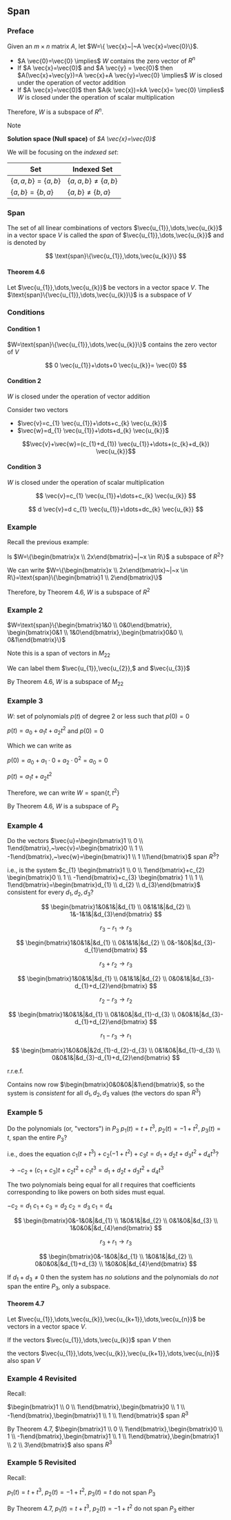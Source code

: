 ## Span

### Preface

Given an $m \times n$ matrix $A$, let $W=\{ \vec{x}~|~A \vec{x}=\vec{0}\}$.

- $A \vec{0}=\vec{0} \implies$ $W$ contains the zero vector of $R^n$
- If $A \vec{x}=\vec{0}$ and $A \vec{y} = \vec{0}$ then $A(\vec{x}+\vec{y})=A \vec{x}+A \vec{y}=\vec{0} \implies$ $W$ is closed under the operation of vector addition
- If $A \vec{x}=\vec{0}$ then $A(k \vec{x})=kA \vec{x}= \vec{0} \implies$ $W$ is closed under the operation of scalar multiplication

Therefore, $W$ is a subspace of $R^n$.

> [!Note]
> **Solution space (Null space)** of _$A \vec{x}=\vec{0}$_

We will be focusing on the _indexed set_:

| Set                 | **Indexed Set**        |
| ------------------- | ---------------------- |
| $\{a,a,b\}=\{a,b\}$ | $\{a,a,b\}\neq\{a,b\}$ |
| $\{a,b\}=\{b,a\}$   | $\{a,b\}\neq\{b,a\}$   |

### Span

The set of all linear combinations of vectors $\vec{u_{1}},\dots,\vec{u_{k}}$ in a vector space $V$ is called the _span_ of $\vec{u_{1}},\dots,\vec{u_{k}}$ and is denoted by 

$$
\text{span}\{\vec{u_{1}},\dots,\vec{u_{k}}\}
$$

#### Theorem 4.6

Let $\vec{u_{1}},\dots,\vec{u_{k}}$ be vectors in a vector space $V$. The $\text{span}\{\vec{u_{1}},\dots,\vec{u_{k}}\}$ is a subspace of $V$

### Conditions

#### Condition 1

$W=\text{span}\{\vec{u_{1}},\dots,\vec{u_{k}}\}$ contains the zero vector of $V$

$$
0 \vec{u_{1}}+\dots+0 \vec{u_{k}}= \vec{0}
$$

#### Condition 2

$W$ is closed under the operation of vector addition

Consider two vectors 

- $\vec{v}=c_{1} \vec{u_{1}}+\dots+c_{k} \vec{u_{k}}$ 
- $\vec{w}=d_{1} \vec{u_{1}}+\dots+d_{k} \vec{u_{k}}$

$$\vec{v}+\vec{w}=(c_{1}+d_{1}) \vec{u_{1}}+\dots+(c_{k}+d_{k}) \vec{u_{k}}$$

#### Condition 3

$W$ is closed under the operation of scalar multiplication

$$
\vec{v}=c_{1} \vec{u_{1}}+\dots+c_{k} \vec{u_{k}}
$$

$$
d \vec{v}=d c_{1} \vec{u_{1}}+\dots+dc_{k} \vec{u_{k}}
$$

### Example

Recall the previous example:

Is $W=\{\begin{bmatrix}x \\ 2x\end{bmatrix}~|~x \in R\}$ a subspace of $R^2$?

We can write $W=\{\begin{bmatrix}x \\ 2x\end{bmatrix}~|~x \in R\}=\text{span}\{\begin{bmatrix}1 \\ 2\end{bmatrix}\}$

Therefore, by Theorem 4.6, $W$ is a subspace of $R^2$

### Example 2

$W=\text{span}\{\begin{bmatrix}1&0 \\ 0&0\end{bmatrix}, \begin{bmatrix}0&1 \\ 1&0\end{bmatrix},\begin{bmatrix}0&0 \\ 0&1\end{bmatrix}\}$

Note this is a span of vectors in $M_{22}$

We can label them $\vec{u_{1}},\vec{u_{2}},$ and $\vec{u_{3}}$

By Theorem 4.6, $W$ is a subspace of $M_{22}$

### Example 3

$W$: set of polynomials $p(t)$ of degree 2 or less such that $p(0)=0$

$p(t)=a_{0}+a_{1}t+a_{2}t^2$ and $p(0)=0$

Which we can write as

$p(0)=a_{0}+a_{1} \cdot 0 + a_{2} \cdot 0^2=a_{0}=0$

$p(t)=a_{1}t+a_{2}t^2$

Therefore, we can write $W=\text{span}\{t,t^2\}$

By Theorem 4.6, $W$ is a subspace of $P_{2}$

### Example 4

Do the vectors $\vec{u}=\begin{bmatrix}1 \\ 0 \\ 1\end{bmatrix},~\vec{v}=\begin{bmatrix}0 \\ 1 \\ -1\end{bmatrix},~\vec{w}=\begin{bmatrix}1 \\ 1 \\1\end{bmatrix}$ span $R^3$?

i.e., is the system $c_{1} \begin{bmatrix}1 \\ 0 \\ 1\end{bmatrix}+c_{2} \begin{bmatrix}0 \\ 1 \\ -1\end{bmatrix}+c_{3} \begin{bmatrix} 1 \\ 1 \\ 1\end{bmatrix}=\begin{bmatrix}d_{1} \\ d_{2} \\ d_{3}\end{bmatrix}$ consistent for every $d_{1},d_{2},d_{3}$?

$$
\begin{bmatrix}1&0&1&|&d_{1} \\ 0&1&1&|&d_{2} \\ 1&-1&1&|&d_{3}\end{bmatrix}
$$

$$
r_{3}-r_{1} \to r_{3}
$$

$$
\begin{bmatrix}1&0&1&|&d_{1} \\ 0&1&1&|&d_{2} \\ 0&-1&0&|&d_{3}-d_{1}\end{bmatrix}
$$

$$
r_{3}+r_{2} \to r_{3}
$$

$$
\begin{bmatrix}1&0&1&|&d_{1} \\ 0&1&1&|&d_{2} \\ 0&0&1&|&d_{3}-d_{1}+d_{2}\end{bmatrix}
$$

$$
r_{2}-r_{3} \to r_{2}
$$

$$
\begin{bmatrix}1&0&1&|&d_{1} \\ 0&1&0&|&d_{1}-d_{3} \\ 0&0&1&|&d_{3}-d_{1}+d_{2}\end{bmatrix}
$$

$$
r_{1}-r_{3} \to r_{1}
$$

$$
\begin{bmatrix}1&0&0&|&2d_{1}-d_{2}-d_{3} \\ 0&1&0&|&d_{1}-d_{3} \\ 0&0&1&|&d_{3}-d_{1}+d_{2}\end{bmatrix}
$$

r.r.e.f.

Contains now row $\begin{bmatrix}0&0&0&|&1\end{bmatrix}$, so the system is _consistent_ for all $d_{1},d_{2},d_{3}$ values (the vectors do span $R^{3}$)

### Example 5

Do the polynomials (or, "vectors") in $P_{3}$ $p_{1}(t)=t+t^3,~p_{2}(t)=-1+t^2,~p_{3}(t)=t$, span the entire $P_{3}$?

i.e., does the equation $c_{1}(t+t^3)+c_{2}(-1+t^2)+c_{3}t=d_{1}+d_{2}t+d_{3}t^2+d_{4}t^3$?

$\to -c_{2}+(c_{1}+c_{3})t+c_{2}t^2+c_{1}t^3=d_{1}+d_{2}t+d_{3}t^2+d_{4}t^3$

The two polynomials being equal for all $t$ requires that coefficients corresponding to like powers on both sides must equal.

$-c_{2}=d_{1}$
$c_{1}+c_{3}=d_{2}$
$c_{2}=d_{3}$
$c_{1}=d_{4}$

$$
\begin{bmatrix}0&-1&0&|&d_{1} \\ 1&0&1&|&d_{2} \\ 0&1&0&|&d_{3} \\ 1&0&0&|&d_{4}\end{bmatrix}
$$

$$
r_{3}+r_{1} \to r_{3}
$$

$$
\begin{bmatrix}0&-1&0&|&d_{1} \\ 1&0&1&|&d_{2} \\ 0&0&0&|&d_{1}+d_{3} \\ 1&0&0&|&d_{4}\end{bmatrix}
$$

If $d_{1}+d_{3} \neq 0$ then the system has _no solutions_ and the polynomials do _not_ span the entire $P_{3}$, only a subspace.

#### Theorem 4.7

Let $\vec{u_{1}},\dots,\vec{u_{k}},\vec{u_{k+1}},\dots,\vec{u_{n}}$ be vectors in a vector space $V$. 

If the vectors $\vec{u_{1}},\dots,\vec{u_{k}}$ span $V$ then

the vectors $\vec{u_{1}},\dots,\vec{u_{k}},\vec{u_{k+1}},\dots,\vec{u_{n}}$ also span $V$

### Example 4 Revisited

Recall:

$\begin{bmatrix}1 \\ 0 \\ 1\end{bmatrix},\begin{bmatrix}0 \\ 1 \\ -1\end{bmatrix},\begin{bmatrix}1 \\ 1 \\ 1\end{bmatrix}$ span $R^3$

By Theorem 4.7, $\begin{bmatrix}1 \\ 0 \\ 1\end{bmatrix},\begin{bmatrix}0 \\ 1 \\ -1\end{bmatrix},\begin{bmatrix}1 \\ 1 \\ 1\end{bmatrix},\begin{bmatrix}1 \\ 2 \\ 3\end{bmatrix}$ also spans $R^3$

### Example 5 Revisited

Recall:

$p_{1}(t)=t+t^3,~p_{2}(t)=-1+t^2,~p_{3}(t)=t$ do not span $P_{3}$

By Theorem 4.7, $p_{1}(t)=t+t^3,~p_{2}(t)=-1+t^2$ do not span $P_{3}$ either